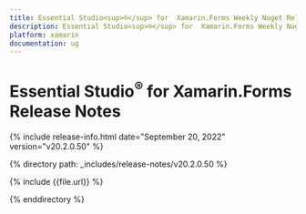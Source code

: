 ```yaml
---
title: Essential Studio<sup>®</sup> for  Xamarin.Forms Weekly Nuget Release Release Notes  
description: Essential Studio<sup>®</sup> for  Xamarin.Forms Weekly Nuget Release Release Notes  
platform: xamarin
documentation: ug
---
```


# Essential Studio<sup>®</sup> for  Xamarin.Forms  Release Notes  

{% include release-info.html date="September 20, 2022"  version="v20.2.0.50" %} 

{% directory path: _includes/release-notes/v20.2.0.50 %}

{% include {{file.url}} %}

{% enddirectory %}